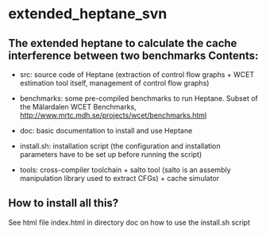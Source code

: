 # extended_heptane_svn
The extended heptane to calculate the cache interference between two benchmarks
Contents:
------------

- src: source code of Heptane (extraction of control flow graphs +
  WCET estimation tool itself, management of control flow graphs)

- benchmarks: some pre-compiled benchmarks to run Heptane. 
  Subset of the Mälardalen WCET Benchmarks,
  http://www.mrtc.mdh.se/projects/wcet/benchmarks.html

- doc: basic documentation to install and use Heptane

- install.sh: installation script (the configuration and installation
  parameters have to be set up before running the script)

- tools: cross-compiler toolchain + salto tool (salto is an assembly
  manipulation library used to extract CFGs) + cache simulator

How to install all this?
------------------------

See html file index.html in directory doc on how to use the
install.sh script
